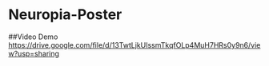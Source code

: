 # Neuropia-Poster

##Video Demo
https://drive.google.com/file/d/13TwtLjkUIssmTkqfOLp4MuH7HRs0y9n6/view?usp=sharing
